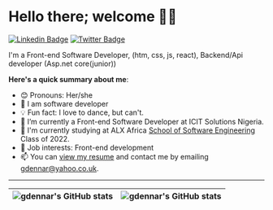 # Hello there; welcome 👋🏾



[![Linkedin Badge](https://img.shields.io/badge/-golden-blue?style=for-the-badge&logo=Linkedin&logoColor=white&link=https://www.linkedin.com/in/golden-dennar-1b11ab9a)](https://www.linkedin.com/in/golden-dennar-1b11ab9a/) [![Twitter Badge](https://img.shields.io/badge/-@mycode_journey-1ca0f1?style=for-the-badge&logo=twitter&logoColor=white&link=https://twitter.com/mycode_journey)](https://twitter.com/mycode_journey)



I'm a Front-end Software Developer, (htm, css, js, react), Backend/Api developer (Asp.net core(junior))



**Here's a quick summary about me**:



- 😊 Pronouns: Her/she
- 🧠 I am software developer
- 💡 Fun fact: I love to dance, but can't.
- 🌱 I’m currently a Front-end Software Developer at ICIT Solutions Nigeria.
- 🥅 I'm currently studying at ALX Africa [School of Software Engineering](https://www.alxafrica.com/software-engineering-2022/) Class of 2022.
- 💼 Job interests: Front-end development
- 📫 You can [view my resume](#) and contact me by emailing gdennar@yahoo.co.uk.



---



| <img align="center" src="https://github-readme-stats.vercel.app/api?username=gdennar&show_icons=true&include_all_commits=true&hide_border=true" alt="gdennar's GitHub stats" /> | <img align="center" src="https://github-readme-stats.vercel.app/api/top-langs/?username=gdennar&langs_count=8&layout=compact&hide_border=true" alt="gdennar's GitHub stats" /> |
| ------------- | ------------- |
